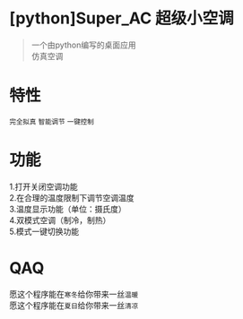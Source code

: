 # [python]Super_AC 超级小空调
>一个由python编写的桌面应用  
>仿真空调
# 特性
`完全拟真`    `智能调节`    `一键控制`
# 功能
1.打开关闭空调功能  
2.在合理的温度限制下调节空调温度  
3.温度显示功能（单位：摄氏度）  
4.双模式空调（制冷，制热）  
5.模式一键切换功能  
# QAQ
愿这个程序能在`寒冬`给你带来一丝`温暖`  
愿这个程序能在`夏日`给你带来一丝`清凉`  

